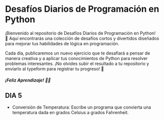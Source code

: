# Desafíos Diarios de Programación en Python 
¡Bienvenido al repositorio de Desafíos Diarios de Programación en Python! 🎉 Aquí encontrarás una colección de desafíos cortos y divertidos diseñados para mejorar tus habilidades de lógica en programación.

Cada día, publicaremos un nuevo ejercicio que te desafiará a pensar de manera creativa y a aplicar tus conocimientos de Python para resolver problemas interesantes. 
¡No olvides subir el resultado a tu repositorio y enviarlo al typeform para registrar tu progreso! 🤖

##### ¡Feliz Aprendizaje! 🚀🚀

## DIA 5
-  Conversión de Temperatura:
  Escribe un programa que convierta una temperatura dada en grados Celsius a grados Fahrenheit.



